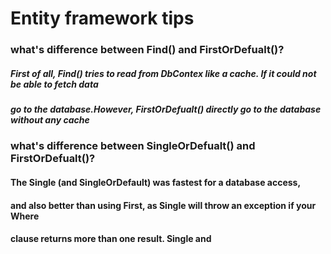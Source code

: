 # Entity framework tips

### what's difference between Find() and FirstOrDefualt()?

##### First of all, Find() tries to read from DbContex like a cache. If it could not be able to fetch data
##### go to the database.However, FirstOrDefualt() directly go to the database without any cache

### what's difference between SingleOrDefualt() and FirstOrDefualt()?

#### The Single (and SingleOrDefault) was fastest for a database access,
#### and also better than using First, as Single will throw an exception if your Where
#### clause returns more than one result. Single and